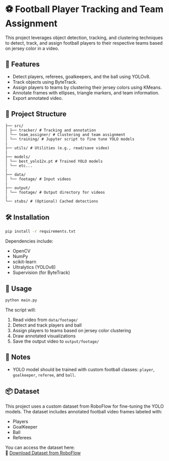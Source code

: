 # ⚽ Football Player Tracking and Team Assignment

This project leverages object detection, tracking, and clustering techniques to detect, track, and assign football players to their respective teams based on jersey color in a video.

## 📌  Features
- Detect players, referees, goalkeepers, and the ball using YOLOv8.
- Track objects using ByteTrack.
- Assign players to teams by clustering their jersey colors using KMeans.
- Annotate frames with ellipses, triangle markers, and team information.
- Export annotated video.

## 📂  Project Structure
```├── main.py # Entry point
├── src/
│ ├── tracker/ # Tracking and annotation
│ └── team_assigner/ # Clustering and team assignment 
│ └── training/ # Jupyter script to fine tune YOLO models
| 
├── utils/ # Utilities (e.g., read/save video) 
|
├── models/ 
│ └── best_yolo12x.pt # Trained YOLO models 
│ └── etc... 
|
├── data/ 
│ └── footage/ # Input videos 
|
├── output/ 
│ └── footage/ # Output directory for videos 
|
└── stubs/ # (Optional) Cached detections
```

## 🛠️ Installation
```bash
pip install -r requirements.txt
```

Dependencies include:

- OpenCV
- NumPy
- scikit-learn
- Ultralytics (YOLOv8)
- Supervision (for ByteTrack)


## 🚀 Usage
```bash
python main.py
```

The script will:

1) Read video from `data/footage/`
2) Detect and track players and ball
3) Assign players to teams based on jersey color clustering
4) Draw annotated visualizations
5) Save the output video to `output/footage/`


## 📒 Notes
- YOLO model should be trained with custom football classes: `player`, `goalkeeper`, `referee`, and `ball`.

## 📦 Dataset
This project uses a custom dataset from RoboFlow for fine-tuning the YOLO models. The dataset includes annotated football video frames labeled with:

- Players
- GoalKeeper
- Ball
- Referees

You can access the dataset here:  
🔗 [Download Dataset from RoboFlow](https://universe.roboflow.com/roboflow-jvuqo/football-players-detection-3zvbc/dataset/1)
